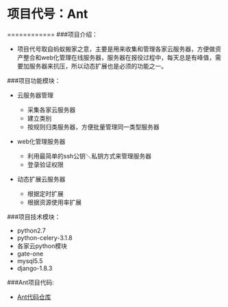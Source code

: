 # 项目代号：Ant
============
###项目介绍：
* 项目代号取自蚂蚁搬家之意，主要是用来收集和管理各家云服务器，方便做资产整合和web化管理在线服务器，服务器在报役过程中，每天总是有峰值，需要加服务器来抗压，所以动态扩展也是必须的功能之一。

###项目功能模块：

* 云服务器管理
  * 采集各家云服务器
  * 建立类别
  * 按规则归类服务器，方便批量管理同一类型服务器

* web化管理服务器
  * 利用最简单的ssh公钥＼私钥方式来管理服务器
  * 登录验证权限
  
* 动态扩展云服务器
  * 根据定时扩展
  * 根据资源使用率扩展

###项目技术模块：

* python2.7
* python-celery-3.1.8
* 各家云python模块
* gate-one
* mysql5.5
* django-1.8.3

###Ant项目代码:

* [Ant代码仓库](https://git@github.com:djshell/ant)




